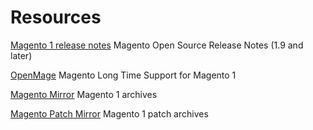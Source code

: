 # Resources
[Magento 1 release notes](https://ph2m.github.io/Magento1-release-notes/)
Magento Open Source Release Notes (1.9 and later)

[OpenMage](https://www.openmage.org/)
Magento Long Time Support for Magento 1 

[Magento Mirror](https://github.com/OpenMage/magento-mirror/tree/1.9.4.5)
Magento 1 archives

[Magento Patch Mirror](https://github.com/akai-z/magento1-open-source-patches)
Magento 1 patch archives
